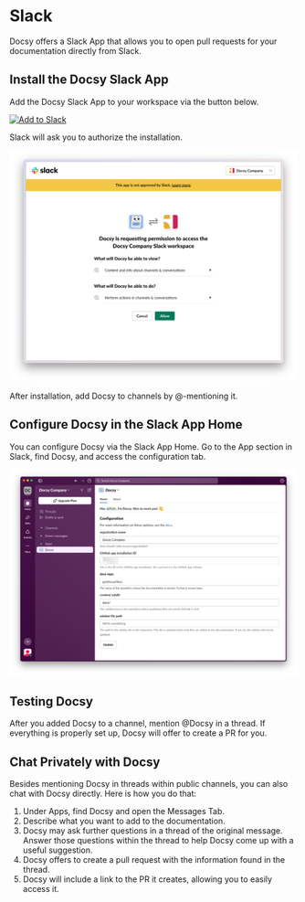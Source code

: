 # Slack

Docsy offers a Slack App that allows you to open pull requests for your documentation directly from Slack.

## Install the Docsy Slack App

Add the Docsy Slack App to your workspace via the button below.

<a href="https://app.getdocsy.com/slack/install">
    <img 
        alt="Add to Slack" 
        height="40" 
        width="139" 
        src="https://platform.slack-edge.com/img/add_to_slack.png" 
        srcSet="https://platform.slack-edge.com/img/add_to_slack.png 1x, https://platform.slack-edge.com/img/add_to_slack@2x.png 2x" 
    />
</a>
<p>
</p>

Slack will ask you to authorize the installation.

![Install Slack App](install-slack-app.png)

After installation, add Docsy to channels by @-mentioning it.

## Configure Docsy in the Slack App Home

You can configure Docsy via the Slack App Home. Go to the App section in Slack, find Docsy, and access the configuration tab.

![Configure Docsy](app-home-configuration.png)

## Testing Docsy

After you added Docsy to a channel, mention @Docsy in a thread. If everything is properly set up, Docsy will offer to create a PR for you.

## Chat Privately with Docsy

Besides mentioning Docsy in threads within public channels, you can also chat with Docsy directly. Here is how you do that:
1. Under Apps, find Docsy and open the Messages Tab.
2. Describe what you want to add to the documentation.
3. Docsy may ask further questions in a thread of the original message. Answer those questions within the thread to help Docsy come up with a useful suggestion.
4. Docsy offers to create a pull request with the information found in the thread.  
5. Docsy will include a link to the PR it creates, allowing you to easily access it.